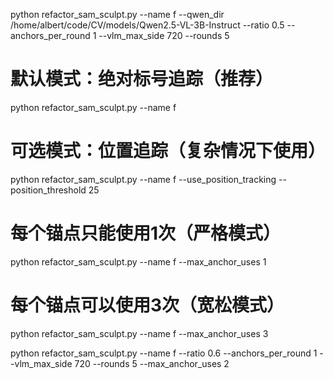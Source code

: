 python refactor_sam_sculpt.py --name f --qwen_dir /home/albert/code/CV/models/Qwen2.5-VL-3B-Instruct --ratio 0.5 --anchors_per_round 1 --vlm_max_side 720 --rounds 5

# 默认模式：绝对标号追踪（推荐）
python refactor_sam_sculpt.py --name f

# 可选模式：位置追踪（复杂情况下使用）
python refactor_sam_sculpt.py --name f --use_position_tracking --position_threshold 25

# 每个锚点只能使用1次（严格模式）
python refactor_sam_sculpt.py --name f --max_anchor_uses 1

# 每个锚点可以使用3次（宽松模式）  
python refactor_sam_sculpt.py --name f --max_anchor_uses 3

python refactor_sam_sculpt.py --name f --ratio 0.6 --anchors_per_round 1 --vlm_max_side 720 --rounds 5 --max_anchor_uses 2